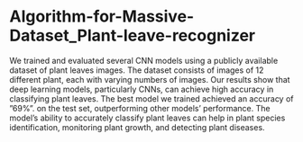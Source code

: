 # Algorithm-for-Massive-Dataset_Plant-leave-recognizer

We trained and evaluated several CNN models using a publicly available
dataset of plant leaves images. The dataset consists of images of 12 different
plant, each with varying numbers of images.
Our results show that deep learning models, particularly CNNs, can
achieve high accuracy in classifying plant leaves. The best model we trained
achieved an accuracy of ”69%”. on the test set, outperforming other models’
performance. The model’s ability to accurately classify plant leaves can help
in plant species identification, monitoring plant growth, and detecting plant
diseases.

